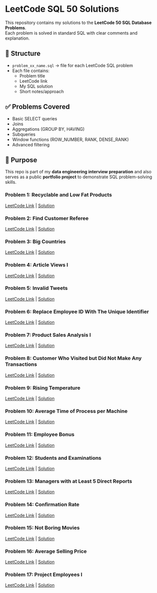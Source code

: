 # LeetCode SQL 50 Solutions

This repository contains my solutions to the **LeetCode 50 SQL Database Problems**.  
Each problem is solved in standard SQL with clear comments and explanation.

## 📂 Structure
- `problem_xx_name.sql` → file for each LeetCode SQL problem
- Each file contains:
  - Problem title
  - LeetCode link
  - My SQL solution
  - Short notes/approach

## ✅ Problems Covered
- Basic SELECT queries
- Joins
- Aggregations (GROUP BY, HAVING)
- Subqueries
- Window functions (ROW_NUMBER, RANK, DENSE_RANK)
- Advanced filtering

## 🚀 Purpose
This repo is part of my **data engineering interview preparation** and also serves as a public **portfolio project** to demonstrate SQL problem-solving skills.

### Problem 1: Recyclable and Low Fat Products  
[LeetCode Link](https://leetcode.com/problems/recyclable-and-low-fat-products/) | [Solution](problem_01_recyclable_low_fat_products.sql)

### Problem 2: Find Customer Referee  
[LeetCode Link](https://leetcode.com/problems/find-customer-referee/) | [Solution](problem_02_find_customer_referee.sql)

### Problem 3: Big Countries  
[LeetCode Link](https://leetcode.com/problems/big-countries/) | [Solution](problem_03_big_countries.sql)

### Problem 4: Article Views I  
[LeetCode Link](https://leetcode.com/problems/article-views-i/) | [Solution](problem_04_article_views_i.sql)

### Problem 5: Invalid Tweets  
[LeetCode Link](https://leetcode.com/problems/invalid-tweets/) | [Solution](problem_05_invalid_tweets.sql)

### Problem 6: Replace Employee ID With The Unique Identifier  
[LeetCode Link](https://leetcode.com/problems/replace-employee-id-with-the-unique-identifier/) | [Solution](problem_06_replace_employee_id_with_the_unique_identifier.sql)

### Problem 7: Product Sales Analysis I  
[LeetCode Link](https://leetcode.com/problems/product-sales-analysis-i/) | [Solution](problem_07_product_sales_analysis_i.sql)

### Problem 8: Customer Who Visited but Did Not Make Any Transactions  
[LeetCode Link](https://leetcode.com/problems/customer-who-visited-but-did-not-make-any-transactions/) | [Solution](problem_08_customer_visited_no_transactions.sql)

### Problem 9: Rising Temperature  
[LeetCode Link](https://leetcode.com/problems/rising-temperature/) | [Solution](problem_09_rising_temperature.sql)

### Problem 10: Average Time of Process per Machine  
[LeetCode Link](https://leetcode.com/problems/average-time-of-process-per-machine/) | [Solution](problem_10_average_time_of_process_per_machine.sql)

### Problem 11: Employee Bonus  
[LeetCode Link](https://leetcode.com/problems/employee-bonus/) | [Solution](problem_11_employee_bonus.sql)

### Problem 12: Students and Examinations  
[LeetCode Link](https://leetcode.com/problems/students-and-examinations/) | [Solution](problem_12_students_and_examinations.sql)

### Problem 13: Managers with at Least 5 Direct Reports  
[LeetCode Link](https://leetcode.com/problems/managers-with-at-least-5-direct-reports/) | [Solution](problem_13_managers_with_at_least_5_direct_reports.sql)

### Problem 14: Confirmation Rate  
[LeetCode Link](https://leetcode.com/problems/confirmation-rate/) | [Solution](problem_14_confirmation_rate.sql)

### Problem 15: Not Boring Movies  
[LeetCode Link](https://leetcode.com/problems/not-boring-movies/) | [Solution](problem_15_not_boring_movies.sql)


### Problem 16: Average Selling Price  
[LeetCode Link](https://leetcode.com/problems/average-selling-price/) | [Solution](problem_16_average_selling_price.sql)


### Problem 17: Project Employees I
[LeetCode Link](https://leetcode.com/problems/project-employees-i/) | [Solution](problem_17_project%20employees.sql)







